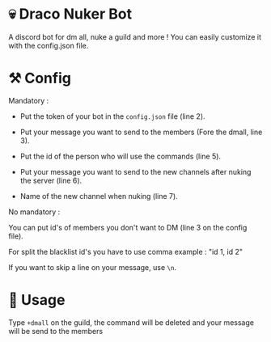 # 💀 Draco Nuker Bot
A discord bot for dm all, nuke a guild and more ! You can easily customize it with the config.json file.

# ⚒️ Config
Mandatory :

- Put the token of your bot in the `config.json` file (line 2).

- Put your message you want to send to the members (Fore the dmall, line 3).

- Put the id of the person who will use the commands (line 5).

- Put your message you want to send to the new channels after nuking the server (line 6).

- Name of the new channel when nuking (line 7).


No mandatory :

You can put id's of members you don't want to DM (line 3 on the config file).

For split the blacklist id's you have to use comma example : "id 1, id 2"

If you want to skip a line on your message, use `\n`.

# 🦴 Usage
Type `+dmall` on the guild, the command will be deleted and your message will be send to the members
